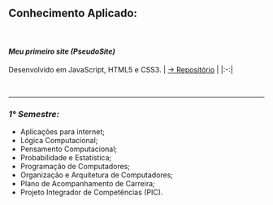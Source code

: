 ## **Conhecimento Aplicado:**

</br>

#### ***Meu primeiro site (PseudoSite)***
Desenvolvido em JavaScript, HTML5 e CSS3.
| <a href="https://github.com/LoukasLoukanos/Ciencia-da-Computacao/tree/master/SEMESTRES%20BCC%20-%20Conhecimento%20Aplicado/1%C2%B0%20Semestre/Meu%20primeiro%20site%20-%20LivreMente">→ Repositório</a> |
|:-:|

</br>

<hr>

### ***1° Semestre:***
- Aplicações para internet;
- Lógica Computacional;
- Pensamento Computacional;
- Probabilidade e Estatística;
- Programação de Computadores;
- Organização e Arquitetura de Computadores;
- Plano de Acompanhamento de Carreira;
- Projeto Integrador de Competências (PIC).
